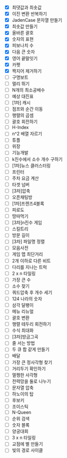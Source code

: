 - [x] 최댓값과 최솟값
- [x] 이진 변환 반복하기
- [x] JadenCase 문자열 만들기
- [x] 최솟값 만들기
- [x] 올바른 괄호
- [x] 숫자의 표현
- [x] 피보나치 수
- [x] 다음 큰 숫자
- [x] 영어 끝말잇기
- [x] 카펫
- [x] 짝지어 제거하기
- [ ] 구명보트
- [ ] 멀리 뛰기
- [ ] N개의 최소공배수
- [ ] 예상 대진표
- [ ] [1차] 캐시
- [ ] 점프와 순간 이동
- [ ] 행렬의 곱셈
- [ ] 괄호 회전하기
- [ ] H-Index
- [ ] n^2 배열 자르기
- [ ] 튜플
- [ ] 위장
- [ ] 기능개발
- [ ] k진수에서 소수 개수 구하기
- [ ] [1차]뉴스 클러스터링
- [ ] 프린터
- [ ] 주차 요금 계산
- [ ] 타겟 넘버
- [ ] [3차]압축
- [ ] 오픈채팅방
- [ ] [1차]프렌즈4블록
- [ ] 피로도
- [ ] 땅따먹기
- [ ] [3차]n진수 게임
- [ ] 스킬트리
- [ ] 방문 길이
- [ ] [3차] 파일명 정렬
- [ ] 모음사전
- [ ] 게임 맵 최단거리
- [ ] 2개 이하로 다른 비트
- [ ] 다리를 지나는 트럭
- [ ] 2 x n 타일링
- [ ] 가장 큰 수
- [ ] 소수 찾기
- [ ] 쿼드압축 후 개수 세기
- [ ] 124 나라의 숫자
- [ ] 삼각 달팽이
- [ ] 메뉴 리뉴얼
- [ ] 괄호 변환
- [ ] 행렬 테두리 회전하기
- [ ] 수식 최대화
- [ ] [3차]방금그곡
- [ ] 줄 서는 방법
- [ ] 두 큐 합 같게 만들기
- [ ] 배달
- [ ] 가장 큰 정사각형 찾기
- [ ] 거리두기 확인하기
- [ ] 멀쩡한 사각형
- [ ] 전력망을 둘로 나누기
- [ ] 문자열 압축
- [ ] 하노이의 탑
- [ ] 후보키
- [ ] 조이스틱
- [ ] N-Queen
- [ ] 순위 검색
- [ ] 숫자 블록
- [ ] 양궁대회
- [ ] 3 x n 타일링
- [ ] 교점에 별 만들기
- [ ] 빛의 경로 사이클